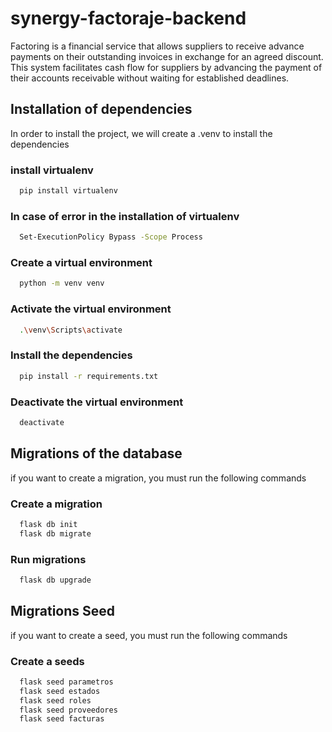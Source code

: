 # synergy-factoraje-backend
Factoring is a financial service that allows suppliers to receive advance payments on their outstanding invoices in exchange for an agreed discount. This system facilitates cash flow for suppliers by advancing the payment of their accounts receivable without waiting for established deadlines.

## Installation of dependencies
In order to install the project, we will create a .venv to install the dependencies

### install virtualenv
```bash
  pip install virtualenv
```
### In case of error in the installation of virtualenv
```bash
  Set-ExecutionPolicy Bypass -Scope Process
```

### Create a virtual environment
```bash
  python -m venv venv
```

### Activate the virtual environment
```bash
  .\venv\Scripts\activate  
```

### Install the dependencies
```bash
  pip install -r requirements.txt
```

### Deactivate the virtual environment
```bash
  deactivate 
```

## Migrations of the database
if you want to create a migration, you must run the following commands

### Create a migration
```bash
  flask db init
  flask db migrate
```

### Run migrations
```bash
  flask db upgrade
```

## Migrations Seed
if you want to create a seed, you must run the following commands

### Create a seeds
```bash
  flask seed parametros
  flask seed estados
  flask seed roles
  flask seed proveedores
  flask seed facturas
```

